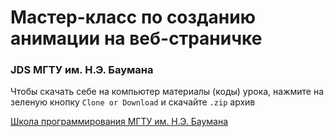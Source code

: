 # Мастер-класс по созданию анимации на веб-страничке

### JDS МГТУ им. Н.Э. Баумана

Чтобы скачать себе на компьютер материалы (коды) урока, нажмите на зеленую кнопку `Clone or Download` и скачайте `.zip` архив


[Школа программирования МГТУ им. Н.Э. Баумана](https://jds-school.ru/)
